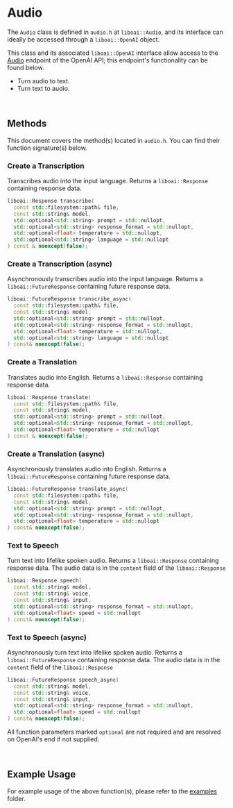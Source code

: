 <h1>Audio</h1>
<p>The <code>Audio</code> class is defined in <code>audio.h</code> at <code>liboai::Audio</code>, and its interface can ideally be accessed through a <code>liboai::OpenAI</code> object.

This class and its associated <code>liboai::OpenAI</code> interface allow access to the <a href="https://beta.openai.com/docs/api-reference/audio">Audio</a> endpoint of the OpenAI API; this endpoint's functionality can be found below.</p>
- Turn audio to text.
- Turn text to audio.

<br>
<h2>Methods</h2>
<p>This document covers the method(s) located in <code>audio.h</code>. You can find their function signature(s) below.</p>

<h3>Create a Transcription</h3>
<p>Transcribes audio into the input language. Returns a <code>liboai::Response</code> containing response data.</p>

```cpp
liboai::Response transcribe(
  const std::filesystem::path& file,
  const std::string& model,
  std::optional<std::string> prompt = std::nullopt,
  std::optional<std::string> response_format = std::nullopt,
  std::optional<float> temperature = std::nullopt,
  std::optional<std::string> language = std::nullopt
) const & noexcept(false);
```

<h3>Create a Transcription (async)</h3>
<p>Asynchronously transcribes audio into the input language. Returns a <code>liboai::FutureResponse</code> containing future response data.</p>

```cpp
liboai::FutureResponse transcribe_async(
  const std::filesystem::path& file,
  const std::string& model,
  std::optional<std::string> prompt = std::nullopt,
  std::optional<std::string> response_format = std::nullopt,
  std::optional<float> temperature = std::nullopt,
  std::optional<std::string> language = std::nullopt
) const& noexcept(false);
```

<h3>Create a Translation</h3>
<p>Translates audio into English. Returns a <code>liboai::Response</code> containing response data.</p>

```cpp
liboai::Response translate(
  const std::filesystem::path& file,
  const std::string& model,
  std::optional<std::string> prompt = std::nullopt,
  std::optional<std::string> response_format = std::nullopt,
  std::optional<float> temperature = std::nullopt
) const & noexcept(false);
```

<h3>Create a Translation (async)</h3>
<p>Asynchronously translates audio into English. Returns a <code>liboai::FutureResponse</code> containing future response data.</p>

```cpp
liboai::FutureResponse translate_async(
  const std::filesystem::path& file,
  const std::string& model,
  std::optional<std::string> prompt = std::nullopt,
  std::optional<std::string> response_format = std::nullopt,
  std::optional<float> temperature = std::nullopt
) const& noexcept(false);
```

<h3>Text to Speech</h3>
<p>Turn text into lifelike spoken audio. Returns a <code>liboai::Response</code> containing response data. The audio data is in the <code>content</code> field of the <code>liboai::Response</code></p>

```cpp
liboai::Response speech(
  const std::string& model,
  const std::string& voice,
  const std::string& input,
  std::optional<std::string> response_format = std::nullopt,
  std::optional<float> speed = std::nullopt
) const& noexcept(false);
```

<h3>Text to Speech (async)</h3>
<p>Asynchronously turn text into lifelike spoken audio. Returns a <code>liboai::FutureResponse</code> containing response data. The audio data is in the <code>content</code> field of the <code>liboai::Response</code></p>

```cpp
liboai::FutureResponse speech_async(
  const std::string& model,
  const std::string& voice,
  const std::string& input,
  std::optional<std::string> response_format = std::nullopt,
  std::optional<float> speed = std::nullopt
) const& noexcept(false);
```

<p>All function parameters marked <code>optional</code> are not required and are resolved on OpenAI's end if not supplied.</p>

<br>
<h2>Example Usage</h2>
<p>For example usage of the above function(s), please refer to the <a href="./examples">examples</a> folder.
